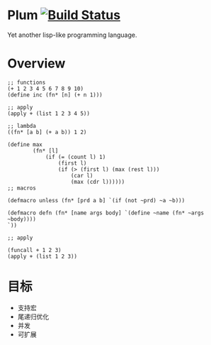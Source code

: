 Plum [![Build Status](https://travis-ci.org/sllt/plum.svg?branch=master)](https://travis-ci.org/sllt/plum)
=======================
Yet another lisp-like programming language.

Overview
=======================

```racket
;; functions
(+ 1 2 3 4 5 6 7 8 9 10)
(define inc (fn* [n] (+ n 1)))

;; apply
(apply + (list 1 2 3 4 5))

;; lambda
((fn* [a b] (+ a b)) 1 2)

(define max 
        (fn* [l] 
            (if (= (count l) 1) 
                (first l) 
                (if (> (first l) (max (rest l)))
                    (car l)
                    (max (cdr l))))))
;; macros

(defmacro unless (fn* [prd a b] `(if (not ~prd) ~a ~b)))

(defmacro defn (fn* [name args body] `(define ~name (fn* ~args ~body))))
`))

;; apply

(funcall + 1 2 3)
(apply + (list 1 2 3))

```

目标
==================================
* 支持宏
* 尾递归优化
* 并发
* 可扩展
